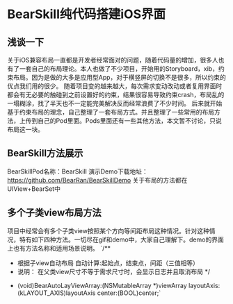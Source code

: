 # BearSkill纯代码搭建iOS界面

## 浅谈一下

关于iOS兼容布局一直都是开发者经常面对的问题，随着代码量的增加，很多人也有了一套自己的布局理论。本人也做了不少项目，开始用的Storyboard，xib，约束布局。因为是做的大多是应用型App，对于横竖屏的切换不是很多，所以约束的优点我们用的很少。 
随着项目变的越来越大，每次需求变动改动或者复用界面时都会有无必要的触碰到之前设置好的约束，结果很容易导致约束crash，布局乱的一塌糊涂，找了半天也不一定能完美解决反而经常浪费了不少时间。 
后来就开始基于约束布局的理念，自己整理了一套布局方式。并且整理了一些常用的布局方法，上传到自己的Pod里面。Pods里面还有一些其他方法，本文暂不讨论，只说布局这一块。

## BearSkill方法展示

BearSkillPod名称：BearSkill 
演示Demo下载地址：https://github.com/BearRan/BearSkillDemo 
关于布局的方法都在UIView+BearSet中

## 多个子类view布局方法

项目中经常会有多个子类view按照某个方向等间距布局这种情况。针对这种情况，特有如下四种方法。一切尽在gif和demo中，大家自己理解下。demo的界面上也有方法名称和适用场景说明。
`/**
 *  根据子view自动布局 自动计算:起始点，结束点，间距（三值相等）
 *  说明： 在父类view尺寸不等于需求尺寸时，会显示日志并且取消布局
 */
+ (void)BearAutoLayViewArray:(NSMutableArray *)viewArray layoutAxis:(kLAYOUT_AXIS)layoutAxis center:(BOOL)center;`
